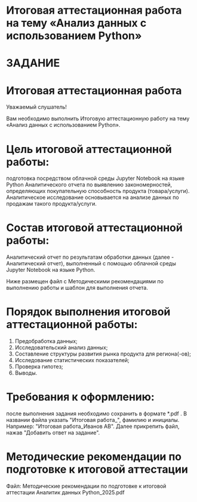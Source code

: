 # Итоговая аттестационная работа на тему «Анализ данных с использованием Python»

# ЗАДАНИЕ
# Итоговая аттестационная работа

Уважаемый слушатель!

Вам необходимо выполнить Итоговую аттестационную работу на тему «Анализ данных с использованием Python».

# Цель итоговой аттестационной работы: 
подготовка посредством облачной среды Jupyter Notebook на языке Python Аналитического отчета по выявлению закономерностей, определяющих покупательную способность продукта (товара/услуги). Аналитическое исследование основывается на анализе данных по продажам такого продукта/услуги.

# Состав итоговой аттестационной работы: 
Аналитический отчет по результатам обработки данных (далее - Аналитический отчет), выполненный с помощью облачной среды Jupyter Notebook на языке Python.

Ниже размещен файл с Методическими рекомендациями по выполнению работы и шаблон для выполнения отчета.

# Порядок выполнения итоговой аттестационной работы:
1.	Предобработка данных;
2.	Исследовательский анализ данных;
3.	Составление структуры развития рынка продукта для региона(-ов);
4.	Исследование статистических показателей;
5.	Проверка гипотез;
6.	Выводы.

# Требования к оформлению: 
после выполнения задания необходимо сохранить в формате *.pdf . В названии файла указать "Итоговая работа_", фамилию и инициалы. Например: "Итоговая работа_Иванов АВ". Далее прикрепить файл, нажав "Добавить ответ на задание".

# Методические рекомендации по подготовке к итоговой аттестации
Файл: Методические рекомендации по подготовке к итоговой аттестации Аналитик данных Python_2025.pdf
